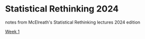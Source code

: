# Statistical Rethinking 2024
notes from McElreath's Statistical Rethinking lectures
2024 edition

[Week 1](https://dkillian.github.io/StatisticalRethinking/rethinking%202024/rethinking2024wk1.html)

